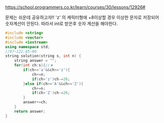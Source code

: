 https://school.programmers.co.kr/learn/courses/30/lessons/12926#
  
문제는 쉬운데 공유하고자!!
'z' 의 케릭터형에 +8이상할 경우 이상한 문자로 저장되어 숫자계산이 안된다. 따라서 int로 받은후 숫자 계산을 해야한다.

```c++
#include <string>
#include <vector>
#include <iostream>
using namespace std;
//97~122,65~90
string solution(string s, int n) {
    string answer = "";
    for(int ch:s){//★
        if(ch>='a'&&ch<='z'){
            ch+=n;
            if(ch>'z')ch-=26;
        }else if(ch>='A'&&ch<='Z'){
            ch+=n;
            if(ch>'Z')ch-=26;
        }
        answer+=ch;
    }
    return answer;
}
```
